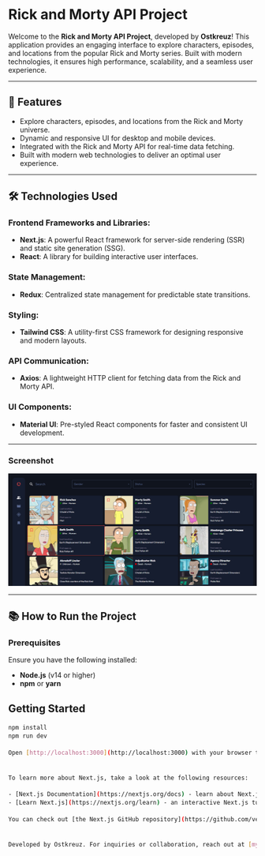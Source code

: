 # Rick and Morty API Project

Welcome to the **Rick and Morty API Project**, developed by **Ostkreuz**! This application provides an engaging interface to explore characters, episodes, and locations from the popular Rick and Morty series. Built with modern technologies, it ensures high performance, scalability, and a seamless user experience.

---

## 🚀 Features

- Explore characters, episodes, and locations from the Rick and Morty universe.
- Dynamic and responsive UI for desktop and mobile devices.
- Integrated with the Rick and Morty API for real-time data fetching.
- Built with modern web technologies to deliver an optimal user experience.

---

## 🛠️ Technologies Used

### Frontend Frameworks and Libraries:

- **Next.js**: A powerful React framework for server-side rendering (SSR) and static site generation (SSG).
- **React**: A library for building interactive user interfaces.

### State Management:

- **Redux**: Centralized state management for predictable state transitions.

### Styling:

- **Tailwind CSS**: A utility-first CSS framework for designing responsive and modern layouts.

### API Communication:

- **Axios**: A lightweight HTTP client for fetching data from the Rick and Morty API.

### UI Components:

- **Material UI**: Pre-styled React components for faster and consistent UI development.

---

### Screenshot

![](preview.png)

---

## 📚 How to Run the Project

### Prerequisites

Ensure you have the following installed:

- **Node.js** (v14 or higher)
- **npm** or **yarn**

## Getting Started

```bash
npm install
npm run dev

Open [http://localhost:3000](http://localhost:3000) with your browser to see the result.


To learn more about Next.js, take a look at the following resources:

- [Next.js Documentation](https://nextjs.org/docs) - learn about Next.js features and API.
- [Learn Next.js](https://nextjs.org/learn) - an interactive Next.js tutorial.

You can check out [the Next.js GitHub repository](https://github.com/vercel/next.js) - your feedback and contributions are welcome!


Developed by Ostkreuz. For inquiries or collaboration, reach out at [mykhailo.sulima.work@gmail.com].
```

